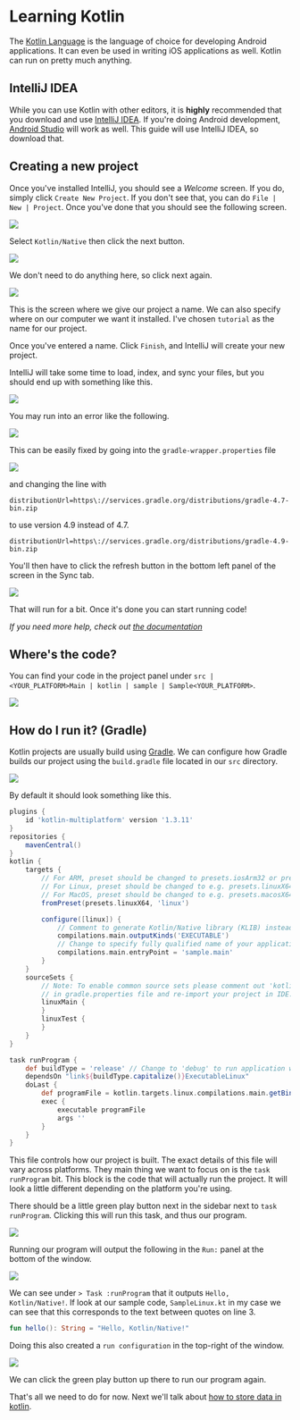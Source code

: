 # Learning Kotlin

The [Kotlin Language](https://kotlinlang.org/) is the language of choice for developing Android applications. It can even be used in writing iOS applications as well. Kotlin can run on pretty much anything.

<!-- Kotlin is a [statically typed](https://en.wikipedia.org/wiki/Type_system#Static_type_checking) typed language. -->

## IntelliJ IDEA

While you can use Kotlin with other editors, it is **highly** recommended that you download and use [IntelliJ IDEA](https://www.jetbrains.com/idea/). If you're doing Android development, [Android Studio](https://developer.android.com/studio/) will work as well. This guide will use IntelliJ IDEA, so download that.

## Creating a new project

Once you've installed IntelliJ, you should see a *Welcome* screen. If you do, simply click `Create New Project`. If you don't see that, you can do `File | New | Project`. Once you've done that you should see the following screen.

![](./new-project-step1.png)

Select `Kotlin/Native` then click the next button.

![](./new-project-step2.png)

We don't need to do anything here, so click next again.

![](./new-project-step3.png)

This is the screen where we give our project a name. We can also specify where on our computer we want it installed. I've chosen `tutorial` as the name for our project.

Once you've entered a name. Click `Finish`, and IntelliJ will create your new project.

IntelliJ will take some time to load, index, and sync your files, but you should end up with something like this.

![](./new-project-step4.png)

You may run into an error like the following.

![](./new-project-step5.png)

This can be easily fixed by going into the `gradle-wrapper.properties` file

![](./new-project-step6.png)

and changing the line with 

```properties
distributionUrl=https\://services.gradle.org/distributions/gradle-4.7-bin.zip
```

to use version 4.9 instead of 4.7.

```properties
distributionUrl=https\://services.gradle.org/distributions/gradle-4.9-bin.zip
```

You'll then have to click the refresh button in the bottom left panel of the screen in the Sync tab.

![](./new-project-step7.png)

That will run for a bit. Once it's done you can start running code!

*If you need more help, check out [the documentation](https://www.jetbrains.com/help/idea/new-project-wizard.html#)*

## Where's the code?

You can find your code in the project panel under `src | <YOUR_PLATFORM>Main | kotlin | sample | Sample<YOUR_PLATFORM>`.

![](./new-project-step8.png)

## How do I run it? (Gradle)

Kotlin projects are usually build using [Gradle](https://gradle.org/). We can configure how Gradle builds our project using the `build.gradle` file located in our `src` directory.

![](./new-project-step9.png)

By default it should look something like this.

```groovy
plugins {
    id 'kotlin-multiplatform' version '1.3.11'
}
repositories {
    mavenCentral()
}
kotlin {
    targets {
        // For ARM, preset should be changed to presets.iosArm32 or presets.iosArm64
        // For Linux, preset should be changed to e.g. presets.linuxX64
        // For MacOS, preset should be changed to e.g. presets.macosX64
        fromPreset(presets.linuxX64, 'linux')

        configure([linux]) {
            // Comment to generate Kotlin/Native library (KLIB) instead of executable file:
            compilations.main.outputKinds('EXECUTABLE')
            // Change to specify fully qualified name of your application's entry point:
            compilations.main.entryPoint = 'sample.main'
        }
    }
    sourceSets {
        // Note: To enable common source sets please comment out 'kotlin.import.noCommonSourceSets' property
        // in gradle.properties file and re-import your project in IDE.
        linuxMain {
        }
        linuxTest {
        }
    }
}

task runProgram {
    def buildType = 'release' // Change to 'debug' to run application with debug symbols.
    dependsOn "link${buildType.capitalize()}ExecutableLinux"
    doLast {
        def programFile = kotlin.targets.linux.compilations.main.getBinary('EXECUTABLE', buildType)
        exec {
            executable programFile
            args ''
        }
    }
}
```

This file controls how our project is built. The exact details of this file will vary across platforms. They main thing we want to focus on is the `task runProgram` bit. This block is the code that will actually run the project. It will look a little different depending on the platform you're using.

There should be a little green play button next in the sidebar next to  `task runProgram`. Clicking this will run this task, and thus our program.

![](./new-project-step10.png)

Running our program will output the following in the `Run:` panel at the bottom of the window.

![](./new-project-step11.png)

We can see under `> Task :runProgram` that it outputs `Hello, Kotlin/Native!`. If look at our sample code, `SampleLinux.kt` in my case we can see that this corresponds to the text between quotes on line 3.

```kotlin
fun hello(): String = "Hello, Kotlin/Native!"
```

Doing this also created a `run configuration` in the top-right of the window. 

![](./new-project-step12.png)

We can click the green play button up there to run our program again.

That's all we need to do for now. Next we'll talk about [how to store data in kotlin](/kotlin/types/).